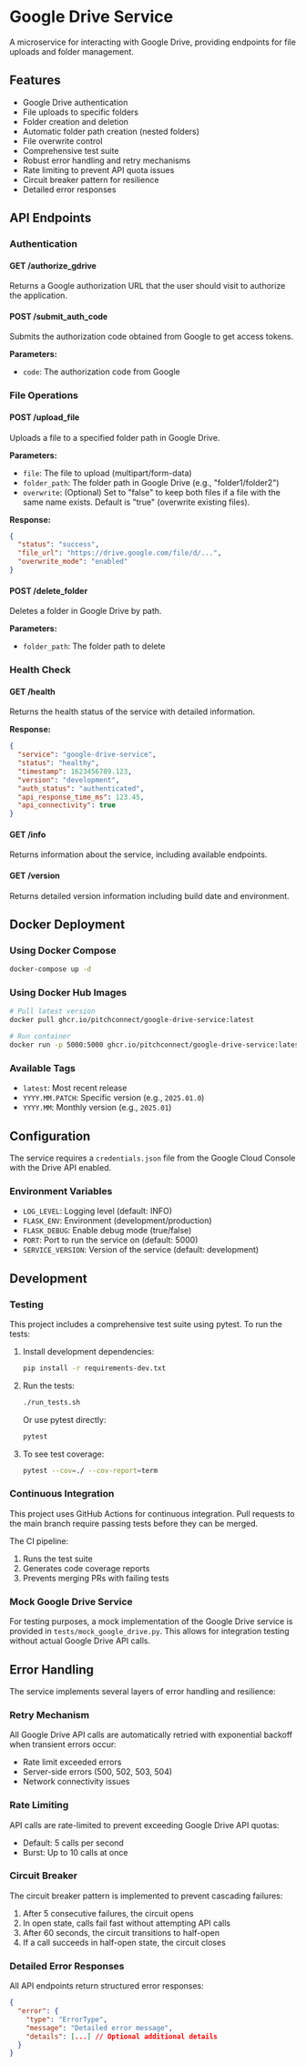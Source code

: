 # Google Drive Service

A microservice for interacting with Google Drive, providing endpoints for file uploads and folder management.

## Features

- Google Drive authentication
- File uploads to specific folders
- Folder creation and deletion
- Automatic folder path creation (nested folders)
- File overwrite control
- Comprehensive test suite
- Robust error handling and retry mechanisms
- Rate limiting to prevent API quota issues
- Circuit breaker pattern for resilience
- Detailed error responses

## API Endpoints

### Authentication

#### GET /authorize_gdrive
Returns a Google authorization URL that the user should visit to authorize the application.

#### POST /submit_auth_code
Submits the authorization code obtained from Google to get access tokens.

**Parameters:**
- `code`: The authorization code from Google

### File Operations

#### POST /upload_file
Uploads a file to a specified folder path in Google Drive.

**Parameters:**
- `file`: The file to upload (multipart/form-data)
- `folder_path`: The folder path in Google Drive (e.g., "folder1/folder2")
- `overwrite`: (Optional) Set to "false" to keep both files if a file with the same name exists. Default is "true" (overwrite existing files).

**Response:**
```json
{
  "status": "success",
  "file_url": "https://drive.google.com/file/d/...",
  "overwrite_mode": "enabled"
}
```

#### POST /delete_folder
Deletes a folder in Google Drive by path.

**Parameters:**
- `folder_path`: The folder path to delete

### Health Check

#### GET /health
Returns the health status of the service with detailed information.

**Response:**
```json
{
  "service": "google-drive-service",
  "status": "healthy",
  "timestamp": 1623456789.123,
  "version": "development",
  "auth_status": "authenticated",
  "api_response_time_ms": 123.45,
  "api_connectivity": true
}
```

#### GET /info
Returns information about the service, including available endpoints.

#### GET /version
Returns detailed version information including build date and environment.

## Docker Deployment

### Using Docker Compose
```bash
docker-compose up -d
```

### Using Docker Hub Images
```bash
# Pull latest version
docker pull ghcr.io/pitchconnect/google-drive-service:latest

# Run container
docker run -p 5000:5000 ghcr.io/pitchconnect/google-drive-service:latest
```

### Available Tags
- `latest`: Most recent release
- `YYYY.MM.PATCH`: Specific version (e.g., `2025.01.0`)
- `YYYY.MM`: Monthly version (e.g., `2025.01`)

## Configuration

The service requires a `credentials.json` file from the Google Cloud Console with the Drive API enabled.

### Environment Variables

- `LOG_LEVEL`: Logging level (default: INFO)
- `FLASK_ENV`: Environment (development/production)
- `FLASK_DEBUG`: Enable debug mode (true/false)
- `PORT`: Port to run the service on (default: 5000)
- `SERVICE_VERSION`: Version of the service (default: development)

## Development

### Testing

This project includes a comprehensive test suite using pytest. To run the tests:

1. Install development dependencies:
   ```bash
   pip install -r requirements-dev.txt
   ```

2. Run the tests:
   ```bash
   ./run_tests.sh
   ```

   Or use pytest directly:
   ```bash
   pytest
   ```

3. To see test coverage:
   ```bash
   pytest --cov=./ --cov-report=term
   ```

### Continuous Integration

This project uses GitHub Actions for continuous integration. Pull requests to the main branch require passing tests before they can be merged.

The CI pipeline:
1. Runs the test suite
2. Generates code coverage reports
3. Prevents merging PRs with failing tests

### Mock Google Drive Service

For testing purposes, a mock implementation of the Google Drive service is provided in `tests/mock_google_drive.py`. This allows for integration testing without actual Google Drive API calls.

## Error Handling

The service implements several layers of error handling and resilience:

### Retry Mechanism

All Google Drive API calls are automatically retried with exponential backoff when transient errors occur:

- Rate limit exceeded errors
- Server-side errors (500, 502, 503, 504)
- Network connectivity issues

### Rate Limiting

API calls are rate-limited to prevent exceeding Google Drive API quotas:

- Default: 5 calls per second
- Burst: Up to 10 calls at once

### Circuit Breaker

The circuit breaker pattern is implemented to prevent cascading failures:

1. After 5 consecutive failures, the circuit opens
2. In open state, calls fail fast without attempting API calls
3. After 60 seconds, the circuit transitions to half-open
4. If a call succeeds in half-open state, the circuit closes

### Detailed Error Responses

All API endpoints return structured error responses:

```json
{
  "error": {
    "type": "ErrorType",
    "message": "Detailed error message",
    "details": [...] // Optional additional details
  }
}
```
